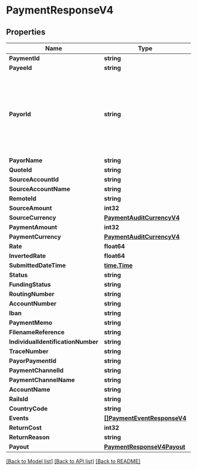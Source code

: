 # PaymentResponseV4

## Properties

Name | Type | Description | Notes
------------ | ------------- | ------------- | -------------
**PaymentId** | **string** |  | 
**PayeeId** | **string** |  | 
**PayorId** | **string** | Deprecated in v2.16. Will be populated with submitting payor ID until removed in a later release. | 
**PayorName** | **string** |  | [optional] 
**QuoteId** | **string** |  | 
**SourceAccountId** | **string** |  | 
**SourceAccountName** | **string** |  | [optional] 
**RemoteId** | **string** |  | [optional] 
**SourceAmount** | **int32** |  | [optional] 
**SourceCurrency** | [**PaymentAuditCurrencyV4**](PaymentAuditCurrencyV4.md) |  | [optional] 
**PaymentAmount** | **int32** |  | 
**PaymentCurrency** | [**PaymentAuditCurrencyV4**](PaymentAuditCurrencyV4.md) |  | [optional] 
**Rate** | **float64** |  | [optional] 
**InvertedRate** | **float64** |  | [optional] 
**SubmittedDateTime** | [**time.Time**](time.Time.md) |  | 
**Status** | **string** |  | 
**FundingStatus** | **string** |  | 
**RoutingNumber** | **string** |  | [optional] 
**AccountNumber** | **string** |  | [optional] 
**Iban** | **string** |  | [optional] 
**PaymentMemo** | **string** |  | [optional] 
**FilenameReference** | **string** |  | [optional] 
**IndividualIdentificationNumber** | **string** |  | [optional] 
**TraceNumber** | **string** |  | [optional] 
**PayorPaymentId** | **string** |  | [optional] 
**PaymentChannelId** | **string** |  | [optional] 
**PaymentChannelName** | **string** |  | [optional] 
**AccountName** | **string** |  | [optional] 
**RailsId** | **string** |  | 
**CountryCode** | **string** |  | [optional] 
**Events** | [**[]PaymentEventResponseV4**](PaymentEventResponseV4.md) |  | 
**ReturnCost** | **int32** |  | [optional] 
**ReturnReason** | **string** |  | [optional] 
**Payout** | [**PaymentResponseV4Payout**](PaymentResponseV4_payout.md) |  | [optional] 

[[Back to Model list]](../README.md#documentation-for-models) [[Back to API list]](../README.md#documentation-for-api-endpoints) [[Back to README]](../README.md)


